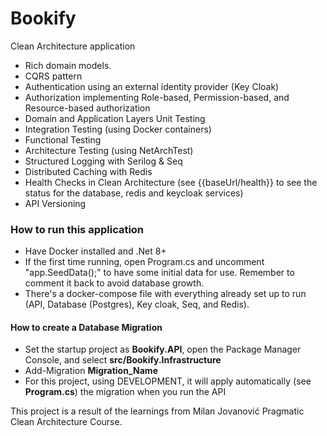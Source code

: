 # Bookify

Clean Architecture application
* Rich domain models.
* CQRS pattern
* Authentication using an external identity provider (Key Cloak)
* Authorization implementing Role-based, Permission-based, and Resource-based authorization
* Domain and Application Layers Unit Testing
* Integration Testing (using Docker containers)
* Functional Testing
* Architecture Testing (using NetArchTest)
* Structured Logging with Serilog & Seq
* Distributed Caching with Redis
* Health Checks in Clean Architecture (see {{baseUrl/health}} to see the status for the database, redis and keycloak services)
* API Versioning
  
### How to run this application
* Have Docker installed and .Net 8+
* If the first time running, open Program.cs and uncomment "app.SeedData();" to have some initial data for use. Remember to comment it back to avoid database growth.
* There's a docker-compose file with everything already set up to run (API, Database (Postgres), Key cloak, Seq, and Redis).

#### How to create a Database Migration
* Set the startup project as **Bookify.API**, open the Package Manager Console, and select **src/Bookify.Infrastructure**
* Add-Migration **Migration_Name**
* For this project, using DEVELOPMENT, it will apply automatically (see **Program.cs**) the migration when you run the API

This project is a result of the learnings from Milan Jovanović Pragmatic Clean Architecture Course.